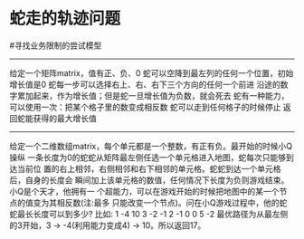 # 蛇走的轨迹问题

#寻找业务限制的尝试模型 


---

给定一个矩阵matrix，值有正、负、0
蛇可以空降到最左列的任何一个位置，初始增长值是0
蛇每一步可以选择右上、右、右下三个方向的任何一个前进
沿途的数字累加起来，作为增长值；但是蛇一旦增长值为负数，就会死去
蛇有一种能力，可以使用一次：把某个格子里的数变成相反数
蛇可以走到任何格子的时候停止
返回蛇能获得的最大增长值

---

给定一个二维数组matrix，每个单元都是一个整数，有正有负。最开始的时候小Q操纵 一条长度为0的蛇蛇从矩阵最左侧任选一个单元格进入地图，蛇每次只能够到达当前位 置的右上相邻，右侧相邻和右下相邻的单元格。蛇蛇到达一个单元格后，自身的长度会 瞬间加上该单元格的数值，任何情况下长度为负则游戏结束。小Q是个天才，他拥有一 个超能力，可以在游戏开始的时候把地图中的某一个节点的值变为其相反数(注:最多 只能改变一个节点)。问在小Q游戏过程中，他的蛇蛇最长长度可以到多少?
比如:
1 -4  10
3 -2 -1
2 -1  0
0  5 -2
最优路径为从最左侧的3开始，3 -> -4(利用能力变成4) -> 10。所以返回17。
